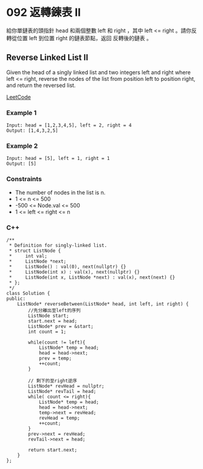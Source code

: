 # 092 返轉鍊表 II

給你單鏈表的頭指針 head 和兩個整數 left 和 right ，其中 left <= right 。請你反轉從位置 left 到位置 right 的鏈表節點，返回 反轉後的鏈表 。

##  Reverse Linked List II

Given the head of a singly linked list and two integers left and right where left <= right,
 reverse the nodes of the list from position left to position right, and return the reversed list.

[LeetCode](https://leetcode-cn.com/problems/reverse-linked-list-ii/)

### Example 1

```
Input: head = [1,2,3,4,5], left = 2, right = 4
Output: [1,4,3,2,5]
```

### Example 2

```
Input: head = [5], left = 1, right = 1
Output: [5]
```

### Constraints

* The number of nodes in the list is n.
* 1 <= n <= 500
* -500 <= Node.val <= 500
* 1 <= left <= right <= n

### C++ 

```
/**
 * Definition for singly-linked list.
 * struct ListNode {
 *     int val;
 *     ListNode *next;
 *     ListNode() : val(0), next(nullptr) {}
 *     ListNode(int x) : val(x), next(nullptr) {}
 *     ListNode(int x, ListNode *next) : val(x), next(next) {}
 * };
 */
class Solution {
public:
    ListNode* reverseBetween(ListNode* head, int left, int right) {
        //先分離出至left的序列
        ListNode start;
        start.next = head;
        ListNode* prev = &start;
        int count = 1;

        while(count != left){
            ListNode* temp = head;
            head = head->next;
            prev = temp;
            ++count;
        }

        // 剩下的至right逆序
        ListNode* revHead = nullptr;
        ListNode* revTail = head;
        while( count <= right){
            ListNode* temp = head;
            head = head->next;
            temp->next = revHead;
            revHead = temp;
            ++count;
        }
        prev->next = revHead;
        revTail->next = head;

        return start.next;
    }
};
```
